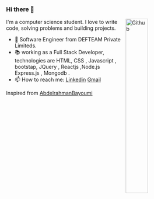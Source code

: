 ### Hi there 👋

<img width="35%" align="right" alt="Github" src="https://user-images.githubusercontent.com/48678280/88862734-4903af80-d201-11ea-968b-9c939d88a37c.gif" />

 I'm a computer science student. I love to write code, solving problems and building projects.

- 🔭 Software Engineer  from  DEFTEAM Private Limiteds.
- 📚 working as a Full Stack Developer, technologies are HTML, CSS , Javascript , bootstap, JQuery , Reactjs  ,Node.js Express.js , Mongodb .  
- 📫 How to reach me: [Linkedin](https://www.linkedin.com/in/hari-krishna-gunnala-3b89b9224/) [Gmail](mailto:harigunnala01@gmail.com)

Inspired from [AbdelrahmanBayoumi](https://github.com/hazemessam)
